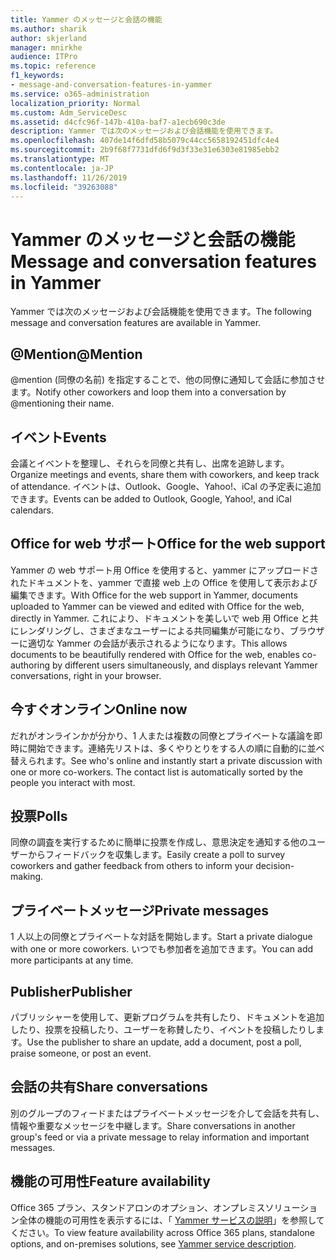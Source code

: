 ```yaml
---
title: Yammer のメッセージと会話の機能
ms.author: sharik
author: skjerland
manager: mnirkhe
audience: ITPro
ms.topic: reference
f1_keywords:
- message-and-conversation-features-in-yammer
ms.service: o365-administration
localization_priority: Normal
ms.custom: Adm_ServiceDesc
ms.assetid: d4cfc96f-147b-410a-baf7-a1ecb690c3de
description: Yammer では次のメッセージおよび会話機能を使用できます。
ms.openlocfilehash: 407de14f6dfd58b5079c44cc5658192451dfc4e4
ms.sourcegitcommit: 2b9f68f7731dfd6f9d3f33e31e6303e81985ebb2
ms.translationtype: MT
ms.contentlocale: ja-JP
ms.lasthandoff: 11/26/2019
ms.locfileid: "39263088"
---
```

# <a name="message-and-conversation-features-in-yammer"></a><span data-ttu-id="25edb-103">Yammer のメッセージと会話の機能</span><span class="sxs-lookup"><span data-stu-id="25edb-103">Message and conversation features in Yammer</span></span>

<span data-ttu-id="25edb-104">Yammer では次のメッセージおよび会話機能を使用できます。</span><span class="sxs-lookup"><span data-stu-id="25edb-104">The following message and conversation features are available in Yammer.</span></span>
  
## <a name="mention"></a><span data-ttu-id="25edb-105">@Mention</span><span class="sxs-lookup"><span data-stu-id="25edb-105">@Mention</span></span>

<span data-ttu-id="25edb-106">@mention (同僚の名前) を指定することで、他の同僚に通知して会話に参加させます。</span><span class="sxs-lookup"><span data-stu-id="25edb-106">Notify other coworkers and loop them into a conversation by @mentioning their name.</span></span>

## <a name="events"></a><span data-ttu-id="25edb-107">イベント</span><span class="sxs-lookup"><span data-stu-id="25edb-107">Events</span></span>

<span data-ttu-id="25edb-108">会議とイベントを整理し、それらを同僚と共有し、出席を追跡します。</span><span class="sxs-lookup"><span data-stu-id="25edb-108">Organize meetings and events, share them with coworkers, and keep track of attendance.</span></span> <span data-ttu-id="25edb-109">イベントは、Outlook、Google、Yahoo!、iCal の予定表に追加できます。</span><span class="sxs-lookup"><span data-stu-id="25edb-109">Events can be added to Outlook, Google, Yahoo!, and iCal calendars.</span></span>
  
## <a name="office-for-the-web-support"></a><span data-ttu-id="25edb-110">Office for web サポート</span><span class="sxs-lookup"><span data-stu-id="25edb-110">Office for the web support</span></span>

<span data-ttu-id="25edb-111">Yammer の web サポート用 Office を使用すると、yammer にアップロードされたドキュメントを、yammer で直接 web 上の Office を使用して表示および編集できます。</span><span class="sxs-lookup"><span data-stu-id="25edb-111">With Office for the web support in Yammer, documents uploaded to Yammer can be viewed and edited with Office for the web, directly in Yammer.</span></span> <span data-ttu-id="25edb-112">これにより、ドキュメントを美しいで web 用 Office と共にレンダリングし、さまざまなユーザーによる共同編集が可能になり、ブラウザーに適切な Yammer の会話が表示されるようになります。</span><span class="sxs-lookup"><span data-stu-id="25edb-112">This allows documents to be beautifully rendered with Office for the web, enables co-authoring by different users simultaneously, and displays relevant Yammer conversations, right in your browser.</span></span>

## <a name="online-now"></a><span data-ttu-id="25edb-113">今すぐオンライン</span><span class="sxs-lookup"><span data-stu-id="25edb-113">Online now</span></span>

<span data-ttu-id="25edb-p103">だれがオンラインかが分かり、1 人または複数の同僚とプライベートな議論を即時に開始できます。連絡先リストは、多くやりとりをする人の順に自動的に並べ替えられます。</span><span class="sxs-lookup"><span data-stu-id="25edb-p103">See who's online and instantly start a private discussion with one or more co-workers. The contact list is automatically sorted by the people you interact with most.</span></span>

## <a name="polls"></a><span data-ttu-id="25edb-116">投票</span><span class="sxs-lookup"><span data-stu-id="25edb-116">Polls</span></span>

<span data-ttu-id="25edb-117">同僚の調査を実行するために簡単に投票を作成し、意思決定を通知する他のユーザーからフィードバックを収集します。</span><span class="sxs-lookup"><span data-stu-id="25edb-117">Easily create a poll to survey coworkers and gather feedback from others to inform your decision-making.</span></span>
  
## <a name="private-messages"></a><span data-ttu-id="25edb-118">プライベートメッセージ</span><span class="sxs-lookup"><span data-stu-id="25edb-118">Private messages</span></span>

<span data-ttu-id="25edb-119">1 人以上の同僚とプライベートな対話を開始します。</span><span class="sxs-lookup"><span data-stu-id="25edb-119">Start a private dialogue with one or more coworkers.</span></span> <span data-ttu-id="25edb-120">いつでも参加者を追加できます。</span><span class="sxs-lookup"><span data-stu-id="25edb-120">You can add more participants at any time.</span></span>

## <a name="publisher"></a><span data-ttu-id="25edb-121">Publisher</span><span class="sxs-lookup"><span data-stu-id="25edb-121">Publisher</span></span>

<span data-ttu-id="25edb-122">パブリッシャーを使用して、更新プログラムを共有したり、ドキュメントを追加したり、投票を投稿したり、ユーザーを称賛したり、イベントを投稿したりします。</span><span class="sxs-lookup"><span data-stu-id="25edb-122">Use the publisher to share an update, add a document, post a poll, praise someone, or post an event.</span></span>
    
## <a name="share-conversations"></a><span data-ttu-id="25edb-123">会話の共有</span><span class="sxs-lookup"><span data-stu-id="25edb-123">Share conversations</span></span>

<span data-ttu-id="25edb-124">別のグループのフィードまたはプライベートメッセージを介して会話を共有し、情報や重要なメッセージを中継します。</span><span class="sxs-lookup"><span data-stu-id="25edb-124">Share conversations in another group's feed or via a private message to relay information and important messages.</span></span>
  
## <a name="feature-availability"></a><span data-ttu-id="25edb-125">機能の可用性</span><span class="sxs-lookup"><span data-stu-id="25edb-125">Feature availability</span></span>

<span data-ttu-id="25edb-126">Office 365 プラン、スタンドアロンのオプション、オンプレミスソリューション全体の機能の可用性を表示するには、「 [Yammer サービスの説明](yammer-service-description.md)」を参照してください。</span><span class="sxs-lookup"><span data-stu-id="25edb-126">To view feature availability across Office 365 plans, standalone options, and on-premises solutions, see [Yammer service description](yammer-service-description.md).</span></span>
  